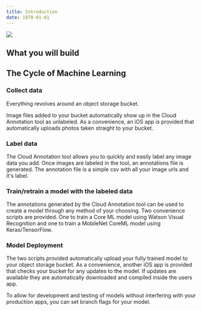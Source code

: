 ```yaml
---
title: Introduction
date: 1970-01-01
---
```


![](https://d2mxuefqeaa7sj.cloudfront.net/s_50BD1551C2CA022B9CF9D8DF0A28275DB7ACF3DBDD5764C0CB12B3AF3B1E0766_1541978358303_schematic2.png)

## What you will build

## The Cycle of Machine Learning
### Collect data
Everything revolves around an object storage bucket.

Image files added to your bucket automatically show up in the Cloud Annotation tool as unlabeled. As a convenience, an iOS app is provided that automatically uploads photos taken straight to your bucket.

### Label data
The Cloud Annotation tool allows you to quickly and easily label any image data you add. Once images are labeled in the tool, an annotations file is generated. The annotation file is a simple csv with all your image urls and it's label.

### Train/retrain a model with the labeled data
The annotations generated by the Cloud Annotation tool can be used to create a model through any method of your choosing. Two convenience scripts are provided. One to train a Core ML model using Watson Visual Recognition and one to train a MobileNet CoreML model using Keras/TensorFlow.

### Model Deployment
The two scripts provided automatically upload your fully trained model to your object storage bucket. As a convenience, another iOS app is provided that checks your bucket for any updates to the model. If updates are available they are automatically downloaded and compiled inside the users app.

To allow for development and testing of models without interfering with your production apps, you can set branch flags for your model.
